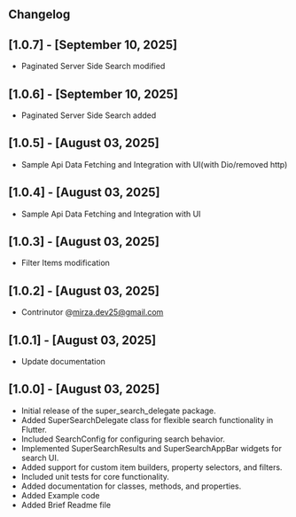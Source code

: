 ## Changelog

## [1.0.7] - [September 10, 2025]
* Paginated Server Side Search modified

## [1.0.6] - [September 10, 2025]
* Paginated Server Side Search added

## [1.0.5] - [August 03, 2025]
* Sample Api Data Fetching and Integration with UI(with Dio/removed http)

## [1.0.4] - [August 03, 2025]
* Sample Api Data Fetching and Integration with UI

## [1.0.3] - [August 03, 2025]
* Filter Items modification

## [1.0.2] - [August 03, 2025]

* Contrinutor @mirza.dev25@gmail.com

## [1.0.1] - [August 03, 2025]

* Update documentation

## [1.0.0] - [August 03, 2025]

* Initial release of the super_search_delegate package.
* Added SuperSearchDelegate class for flexible search functionality in Flutter.
* Included SearchConfig for configuring search behavior.
* Implemented SuperSearchResults and SuperSearchAppBar widgets for search UI.
* Added support for custom item builders, property selectors, and filters.
* Included unit tests for core functionality.
* Added documentation for classes, methods, and properties.
* Added Example code 
* Added Brief Readme file

